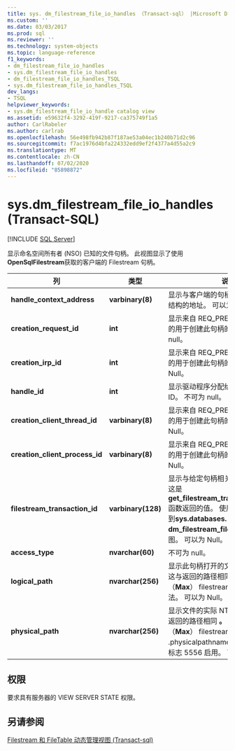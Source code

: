 ```yaml
---
title: sys. dm_filestream_file_io_handles （Transact-sql） |Microsoft Docs
ms.custom: ''
ms.date: 03/03/2017
ms.prod: sql
ms.reviewer: ''
ms.technology: system-objects
ms.topic: language-reference
f1_keywords:
- dm_filestream_file_io_handles
- sys.dm_filestream_file_io_handles
- dm_filestream_file_io_handles_TSQL
- sys.dm_filestream_file_io_handles_TSQL
dev_langs:
- TSQL
helpviewer_keywords:
- sys.dm_filestream_file_io_handle catalog view
ms.assetid: e59632f4-3292-419f-9217-ca375749f1a5
author: CarlRabeler
ms.author: carlrab
ms.openlocfilehash: 56e498fb942b87f187ae53a04ec1b240b71d2c96
ms.sourcegitcommit: f7ac1976d4bfa224332edd9ef2f4377a4d55a2c9
ms.translationtype: MT
ms.contentlocale: zh-CN
ms.lasthandoff: 07/02/2020
ms.locfileid: "85898872"
---
```

# <a name="sysdm_filestream_file_io_handles-transact-sql"></a>sys.dm_filestream_file_io_handles (Transact-SQL)
[!INCLUDE [SQL Server](../../includes/applies-to-version/sqlserver.md)]

  显示命名空间所有者 (NSO) 已知的文件句柄。 此视图显示了使用**OpenSqlFilestream**获取的客户端的 Filestream 句柄。  
  
|列|类型|说明|  
|------------|----------|-----------------|  
|**handle_context_address**|**varbinary(8)**|显示与客户端的句柄关联的内部 NSO 结构的地址。 可以为 Null。|  
|**creation_request_id**|**int**|显示来自 REQ_PRE_CREATE I/O 请求的用于创建此句柄的字段。 不可为 null。|  
|**creation_irp_id**|**int**|显示来自 REQ_PRE_CREATE I/O 请求的用于创建此句柄的字段。 不可为 Null。|  
|**handle_id**|**int**|显示驱动程序分配给此句柄的唯一 ID。 不可为 null。|  
|**creation_client_thread_id**|**varbinary(8)**|显示来自 REQ_PRE_CREATE I/O 请求的用于创建此句柄的字段。 可以为 Null。|  
|**creation_client_process_id**|**varbinary(8)**|显示来自 REQ_PRE_CREATE I/O 请求的用于创建此句柄的字段。 可以为 Null。|  
|**filestream_transaction_id**|**varbinary(128)**|显示与给定句柄相关联的事务的 ID。 这是**get_filestream_transaction_context**函数返回的值。 使用此字段可以联接到**sys.databases. dm_filestream_file_io_requests**视图。 可以为 Null。|  
|**access_type**|**nvarchar(60)**|不可为 null。|  
|**logical_path**|**nvarchar(256)**|显示此句柄打开的文件的逻辑路径名。 这与返回的路径相同 **。** **Varbinary**（**Max**） filestream 的 PathName 方法。 可以为 Null。|  
|**physical_path**|**nvarchar(256)**|显示文件的实际 NTFS 路径名。 这与返回的路径相同 **。** **Varbinary**（**Max**） filestream 的 .physicalpathname 方法。 它由跟踪标志 5556 启用。 可以为 Null。|  
  
## <a name="permissions"></a>权限  
 要求具有服务器的 VIEW SERVER STATE 权限。  
  
## <a name="see-also"></a>另请参阅  
 [Filestream 和 FileTable 动态管理视图 &#40;Transact-sql&#41;](../../relational-databases/system-dynamic-management-views/filestream-and-filetable-dynamic-management-views-transact-sql.md)  
  
  
